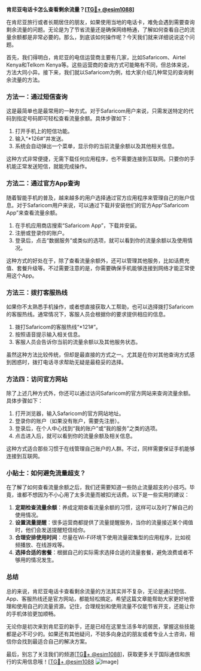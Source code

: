 **肯尼亚电话卡怎么查看剩余流量？[[TG💪+ @esim1088](https://t.me/s/esim1088)]**

在肯尼亚旅行或者长期居住的朋友，如果使用当地的电话卡，难免会遇到需要查询剩余流量的问题。无论是为了节省流量还是确保网络畅通，了解如何查看自己的流量余额都是非常必要的。那么，到底该如何操作呢？今天我们就来详细说说这个问题。

首先，我们得明白，肯尼亚的电信运营商主要有几家，比如Safaricom、Airtel Kenya和Telkom Kenya等。这些运营商的查询方式可能略有不同，但总体来说，方法大同小异。接下来，我们就以Safaricom为例，给大家介绍几种常见的查询剩余流量的方法。

### 方法一：通过短信查询

这是最简单也是最常用的一种方式。对于Safaricom用户来说，只需发送特定的代码到指定号码即可轻松查看流量余额。具体步骤如下：

1. 打开手机上的短信功能。
2. 输入“*126#”并发送。
3. 系统会自动弹出一个菜单，显示你的当前流量余额以及其他相关信息。

这种方式非常便捷，无需下载任何应用程序，也不需要连接到互联网。只要你的手机能正常发送短信，就能完成操作。

### 方法二：通过官方App查询

随着智能手机的普及，越来越多的用户选择通过官方应用程序来管理自己的账户信息。对于Safaricom用户来说，可以通过下载并安装他们的官方App“Safaricom App”来查看流量余额。

1. 在手机应用商店搜索“Safaricom App”，下载并安装。
2. 注册或登录你的账户。
3. 登录后，点击“数据服务”或类似的选项，就可以看到你的流量余额以及使用情况。

这种方式的好处在于，除了查看流量余额外，还可以管理其他服务，比如话费充值、套餐升级等。不过需要注意的是，你需要确保手机能够连接到网络才能正常使用这个App。

### 方法三：拨打客服热线

如果你不太熟悉手机操作，或者想直接获取人工帮助，也可以选择拨打Safaricom的客服热线。通常情况下，客服人员会根据你的要求提供相应的信息。

1. 拨打Safaricom的客服热线“*121#”。
2. 按照语音提示输入相关信息。
3. 客服人员会告诉你当前的流量余额以及其他服务状态。

虽然这种方法比较传统，但却是最直接的方式之一。尤其是在你对其他查询方式感到困惑时，拨打电话寻求帮助无疑是最稳妥的选择。

### 方法四：访问官方网站

除了上述几种方式外，你还可以通过访问Safaricom的官方网站来查询流量余额。具体步骤如下：

1. 打开浏览器，输入Safaricom的官方网站地址。
2. 登录你的账户（如果没有账户，需要先注册）。
3. 登录后，在个人中心找到“我的账户”或“我的服务”之类的选项。
4. 点击进入后，就可以看到你的流量余额及相关信息。

这种方式适合那些习惯于在线管理自己账户的人群。不过，同样需要保证手机能够连接到互联网。

### 小贴士：如何避免流量超支？

在了解了如何查看流量余额之后，我们还需要知道一些防止流量超支的小技巧。毕竟，谁都不想因为不小心用了太多流量而被扣光话费。以下是一些实用的建议：

1. **定期检查流量余额**：养成定期查看流量余额的习惯，这样可以及时了解自己的使用情况。
2. **设置流量提醒**：很多运营商都提供了流量提醒服务，当你的流量接近某个阈值时，他们会发送提醒短信给你。
3. **合理安排使用时间**：尽量在Wi-Fi环境下使用流量密集型的应用程序，比如视频播放、在线游戏等。
4. **选择合适的套餐**：根据自己的实际需求选择合适的流量套餐，避免浪费或者不够用的情况发生。

### 总结

总的来说，肯尼亚电话卡查看剩余流量的方法其实并不复杂，无论是通过短信、App、客服热线还是官方网站，都能轻松搞定。希望这篇文章能帮助大家更好地管理和使用自己的流量资源。记住，合理规划和使用流量不仅能节省开支，还能让你的手机体验更加顺畅。

无论你是初次来到肯尼亚的新手，还是已经在这里生活多年的居民，掌握这些技能都是必不可少的。如果还有其他疑问，不妨多向身边的朋友或者专业人士咨询，相信你会找到最适合自己的解决方案。

最后，别忘了关注我们的频道[[TG💪+ @esim1088](https://t.me/s/esim1088)]，获取更多关于国际通信和旅行的实用信息哦！[[TG💪+ @esim1088](https://t.me/s/esim1088) ![Image](https://i.postimg.cc/4NQfJmqS/Snipaste-2025-05-13-00-14-12.png)]